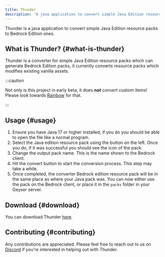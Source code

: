 ```yaml
---
title: Thunder
description: 'A java application to convert simple Java Edition resource packs to Bedrock Edition ones.'
---
```


Thunder is a java application to convert simple Java Edition resource packs to Bedrock Edition ones.

## What is Thunder? {#what-is-thunder}

Thunder is a converter for simple Java Edition resource packs which can generate Bedrock Edition packs, it currently converts resource packs which modifies existing vanilla assets.

:::caution

Not only is this project in early beta, it does **not** convert custom items! Please look towards [Rainbow](/wiki/other/rainbow) for that.

:::

## Usage {#usage}

1. Ensure you have Java 17 or higher installed, if you do you should be able to open the file like a normal program.
2. Select the Java edition resource pack using the button on the left. Once you do, if it was successful you should see the icon of the pack.
3. Change the output pack name. This is the name shown to the Bedrock client.
4. Hit the convert button to start the conversion process. This step may take a while.
5. Once completed, the converter Bedrock edition resource pack will be in the same place as where your Java pack was. 
You can now either use the pack on the Bedrock client, or place it in the `packs` folder in your Geyser server.

## Download {#download} 

You can download Thunder [here](/download/?project=other-projects&thunder=expanded).

## Contributing {#contributing}

Any contributions are appreciated. Please feel free to reach out to us on [Discord](https://discord.gg/geysermc) if
you're interested in helping out with Thunder.
